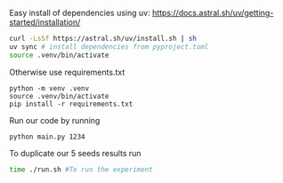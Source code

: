Easy install of dependencies using uv:
https://docs.astral.sh/uv/getting-started/installation/
```bash
curl -LsSf https://astral.sh/uv/install.sh | sh
uv sync # install dependencies from pyproject.toml
source .venv/bin/activate
```
Otherwise use requirements.txt
```
python -m venv .venv
source .venv/bin/activate
pip install -r requirements.txt
```

Run our code by running
```
python main.py 1234
```
To duplicate our 5 seeds results run
```bash
time ./run.sh #To run the experiment
```
